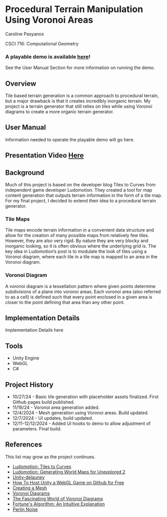 # Procedural Terrain Manipulation Using Voronoi Areas

Caroline Pasyanos

CSCI 716: Computational Geometry

### A playable demo is available [here](https://pasyanos.github.io/Voronoi-Tiles/)!

See the User Manual Section for more information on running the demo.

## Overview

Tile based terrain generation is a common approach to procedural terrain, but a major drawback is that it creates incredibly inorganic terrain. My project is a terrain generator that still relies on tiles while using Voronoi diagrams to create a more organic terrain generator. 

## User Manual

Information needed to operate the playable demo will go here.

## Presentation Video [Here](https://www.youtube.com/watch?v=8Xx3i11P-_8)

## Background
Much of this project is based on the developer blog Tiles to Curves from independent game developer Ludomotion. They created a tool for map content generation that outputs terrain information in the form of a tile map. For my final project, I decided to extend their idea to a procedural terrain generator. 

### Tile Maps

Tile maps encode terrain information in a convenient data structure and allow for the creation of many possible maps from relatively few tiles. However, they are also very rigid. By nature they are very blocky and inorganic looking, so it is often obvious where the underlying grid is. The key idea in Ludomotion’s post is to modulate the look of tiles using a Voronoi diagram, where each tile in a tile map is mapped to an area in the Voronoi diagram.

### Voronoi Diagram

A voronoi diagram is a tessellation pattern where given points determine subdivisions of a plane into voronoi areas. Each voronoi area (also referred to as a cell) is defined such that every point enclosed in a given area is closer to the point defining that area than any other point.

## Implementation Details

Implementation Details here

## Tools

- Unity Engine
- WebGL
- C#

## Project History

- 10/27/24 - Basic tile generation with placeholder assets finalized. First Github pages build published.
- 11/16/24 - Voronoi area generation added.
- 12/4/2024 - Mesh generation using Voronoi areas. Build updated.
- 12/7/2024 - UI updates, build updated.
- 12/11-12/12/2024 - Added UI hooks to demo to allow adjustment of parameters. Final build.

## References

This list may grow as the project continues.

- [Ludomotion: Tiles to Curves](https://www.ludomotion.com/blogs/tiles-to-curves/)
- [Ludomotion: Generating World Maps for Unexplored 2](https://www.ludomotion.com/blogs/generating-world-maps/)
- [Unity-delauney](https://github.com/jceipek/Unity-delaunay/tree/master)
- [How To Host Unity a WebGL Game on Github for Free](https://www.youtube.com/watch?v=4jvGgn4b1V8)
- [Creating a Mesh](https://catlikecoding.com/unity/tutorials/procedural-meshes/creating-a-mesh/)
- [Voronoi Diagrams](https://en.wikipedia.org/wiki/Voronoi_diagram)
- [The Fascinating World of Voronoi Diagrams](https://builtin.com/data-science/voronoi-diagram)
- [Fortune's Algorithm: An Intuitive Explanation](https://jacquesheunis.com/post/fortunes-algorithm/)
- [Perlin Noise](https://en.wikipedia.org/wiki/Perlin_noise)
